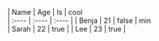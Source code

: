 | Name  | Age   | Is    |
                  cool   
| :---- | :---- | :---- |
| Benja | 21    | false |
  min                    
| Sarah | 22    | true  |
| Lee   | 23    | true  |
